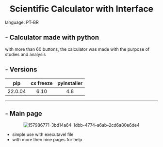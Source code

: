 <div align="center">
  
# Scientific Calculator with Interface
</div>
language: PT-BR

## - Calculator made with python
with more than 60 buttons, the calculator was made with the purpose of studies and analysis

## - Versions
|pip|cx freeze|pyinstaller|
|:--:|:--:|:--:|
|22.0.04|6.10|4.8|

<hr>

## - Main page

<div align="center">
  
![157986771-3bd14a64-1dbb-4774-a6ab-2cd6a80e6de4](https://user-images.githubusercontent.com/94506155/174907660-b3cc0f8f-749b-4b12-9f7f-05e189c293d8.png)
</div>

- simple use with executavel file
- with more then nine pages for help
